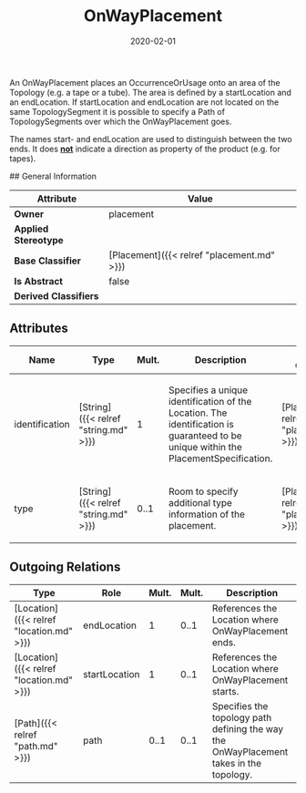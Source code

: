 ﻿---
title: OnWayPlacement
toc: false
type: specs
date: "2020-02-01"
draft: false
specification: VEC
version: 1.2.0
documentType: "Recommendation"
elementType: Class
classes:
  - OnWayPlacement
menu_name: vec-1.2.0
---
<p> An OnWayPlacement places an OccurrenceOrUsage onto an area of the Topology (e.g. a tape or a tube). The area is defined by a startLocation and an endLocation. If startLocation and endLocation are not located on the same TopologySegment it is possible to specify a Path of TopologySegments over which the OnWayPlacement goes.      </p>      <p> The names start- and endLocation are used to distinguish between the two ends. It does <b><u>not</u></b> indicate a direction as property of the product (e.g. for tapes).      </p>
## General Information

| Attribute               | Value |
|-------------------------|-------|
| **Owner**               | placement |
| **Applied Stereotype**  |   |
| **Base Classifier**     | [Placement]({{< relref "placement.md" >}})<br/>  |
| **Is Abstract**         | false |
| **Derived Classifiers** |   |

## Attributes
|  Name  |  Type  |  Mult.  |  Description  |  Owning Classifier  |
|--------|--------|---------|---------------|--------------|
|identification | [String]({{< relref "string.md" >}}) | 1 | <p> Specifies a unique identification of the Location. The identification is guaranteed to be unique within the PlacementSpecification.      </p> | [Placement]({{< relref "placement.md" >}}) |
|type | [String]({{< relref "string.md" >}}) | 0..1 | <p>Room to specify additional type information of the placement. </p> | [Placement]({{< relref "placement.md" >}}) |

## Outgoing Relations
|    Type  |   Role   |   Mult.   |   Mult.   |   Description   |
|----------|----------|-----------|-----------|-----------------|
| [Location]({{< relref "location.md" >}}) | endLocation | 1 | 0..1 | References the Location where OnWayPlacement ends. |
| [Location]({{< relref "location.md" >}}) | startLocation | 1 | 0..1 | References the Location where OnWayPlacement starts. |
| [Path]({{< relref "path.md" >}}) | path | 0..1 | 0..1 | Specifies the topology path defining the way the OnWayPlacement takes in the topology. |
